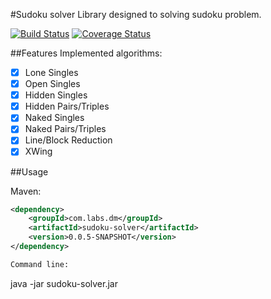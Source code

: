 #Sudoku solver
Library designed to solving sudoku problem.

[![Build Status](https://travis-ci.org/danielmroczka/sudoku-solver.png?branch=master)](https://travis-ci.org/danielmroczka/sudoku-solver)
[![Coverage Status](https://coveralls.io/repos/github/danielmroczka/sudoku-solver/badge.svg?branch=master)](https://coveralls.io/github/danielmroczka/sudoku-solver?branch=master)

##Features
Implemented algorithms:
- [x]  Lone Singles
- [x]  Open Singles
- [x]  Hidden Singles
- [x]  Hidden Pairs/Triples
- [x]  Naked Singles
- [x]  Naked Pairs/Triples
- [x]  Line/Block Reduction
- [x]  XWing

##Usage

Maven:

```xml
<dependency>
    <groupId>com.labs.dm</groupId>
    <artifactId>sudoku-solver</artifactId>
    <version>0.0.5-SNAPSHOT</version>
</dependency>

Command line:
```
java -jar sudoku-solver.jar <txt file with sudoku>
```
```


